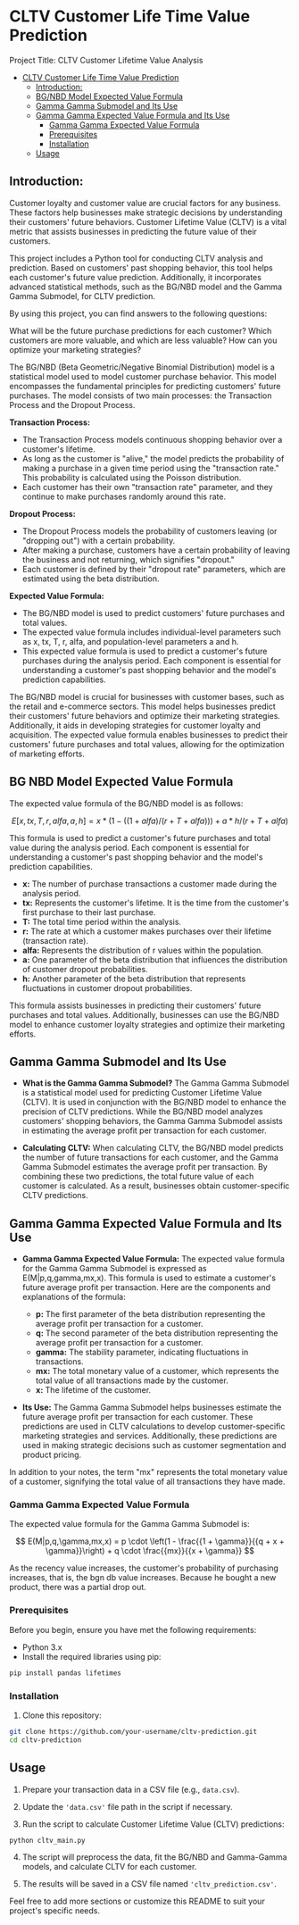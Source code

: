 # CLTV Customer Life Time Value Prediction 

Project Title: CLTV Customer Lifetime Value Analysis

- [CLTV Customer Life Time Value Prediction](#cltv-customer-life-time-value-prediction)
  * [Introduction:](#introduction)
  * [BG/NBD Model Expected Value Formula](#bg-nbd-model-expected-value-formula)
  * [Gamma Gamma Submodel and Its Use](#gamma-gamma-submodel-and-its-use)
  * [Gamma Gamma Expected Value Formula and Its Use](#gamma-gamma-expected-value-formula-and-its-use)
    + [Gamma Gamma Expected Value Formula](#gamma-gamma-expected-value-formula)
    + [Prerequisites](#prerequisites)
    + [Installation](#installation)
  * [Usage](#usage)



## Introduction:

Customer loyalty and customer value are crucial factors for any business. These factors help businesses make strategic decisions by understanding their customers' future behaviors. Customer Lifetime Value (CLTV) is a vital metric that assists businesses in predicting the future value of their customers.

This project includes a Python tool for conducting CLTV analysis and prediction. Based on customers' past shopping behavior, this tool helps each customer's future value prediction. Additionally, it incorporates advanced statistical methods, such as the BG/NBD model and the Gamma Gamma Submodel, for CLTV prediction.

By using this project, you can find answers to the following questions:

What will be the future purchase predictions for each customer?
Which customers are more valuable, and which are less valuable?
How can you optimize your marketing strategies?



The BG/NBD (Beta Geometric/Negative Binomial Distribution) model is a statistical model used to model customer purchase behavior. This model encompasses the fundamental principles for predicting customers' future purchases. The model consists of two main processes: the Transaction Process and the Dropout Process.

**Transaction Process:**
- The Transaction Process models continuous shopping behavior over a customer's lifetime.
- As long as the customer is "alive," the model predicts the probability of making a purchase in a given time period using the "transaction rate." This probability is calculated using the Poisson distribution.
- Each customer has their own "transaction rate" parameter, and they continue to make purchases randomly around this rate.

**Dropout Process:**
- The Dropout Process models the probability of customers leaving (or "dropping out") with a certain probability.
- After making a purchase, customers have a certain probability of leaving the business and not returning, which signifies "dropout."
- Each customer is defined by their "dropout rate" parameters, which are estimated using the beta distribution.

**Expected Value Formula:**
- The BG/NBD model is used to predict customers' future purchases and total values.
- The expected value formula includes individual-level parameters such as x, tx, T, r, alfa, and population-level parameters a and h.
- This expected value formula is used to predict a customer's future purchases during the analysis period. Each component is essential for understanding a customer's past shopping behavior and the model's prediction capabilities.

The BG/NBD model is crucial for businesses with customer bases, such as the retail and e-commerce sectors. This model helps businesses predict their customers' future behaviors and optimize their marketing strategies. Additionally, it aids in developing strategies for customer loyalty and acquisition. The expected value formula enables businesses to predict their customers' future purchases and total values, allowing for the optimization of marketing efforts.

## BG NBD Model Expected Value Formula

The expected value formula of the BG/NBD model is as follows:

$$E[x,tx,T,r,alfa,a,h] = x * (1 - ((1 + alfa) / (r + T + alfa))) + a * h / (r + T + alfa)$$

This formula is used to predict a customer's future purchases and total value during the analysis period. Each component is essential for understanding a customer's past shopping behavior and the model's prediction capabilities.

- **x:** The number of purchase transactions a customer made during the analysis period.
- **tx:** Represents the customer's lifetime. It is the time from the customer's first purchase to their last purchase.
- **T:** The total time period within the analysis.
- **r:** The rate at which a customer makes purchases over their lifetime (transaction rate).
- **alfa:** Represents the distribution of r values within the population.
- **a:** One parameter of the beta distribution that influences the distribution of customer dropout probabilities.
- **h:** Another parameter of the beta distribution that represents fluctuations in customer dropout probabilities.

This formula assists businesses in predicting their customers' future purchases and total values. Additionally, businesses can use the BG/NBD model to enhance customer loyalty strategies and optimize their marketing efforts.

## Gamma Gamma Submodel and Its Use

- **What is the Gamma Gamma Submodel?** The Gamma Gamma Submodel is a statistical model used for predicting Customer Lifetime Value (CLTV). It is used in conjunction with the BG/NBD model to enhance the precision of CLTV predictions. While the BG/NBD model analyzes customers' shopping behaviors, the Gamma Gamma Submodel assists in estimating the average profit per transaction for each customer.

- **Calculating CLTV:** When calculating CLTV, the BG/NBD model predicts the number of future transactions for each customer, and the Gamma Gamma Submodel estimates the average profit per transaction. By combining these two predictions, the total future value of each customer is calculated. As a result, businesses obtain customer-specific CLTV predictions.

## Gamma Gamma Expected Value Formula and Its Use

- **Gamma Gamma Expected Value Formula:** The expected value formula for the Gamma Gamma Submodel is expressed as E(M|p,q,gamma,mx,x). This formula is used to estimate a customer's future average profit per transaction. Here are the components and explanations of the formula:

  - **p:** The first parameter of the beta distribution representing the average profit per transaction for a customer.
  - **q:** The second parameter of the beta distribution representing the average profit per transaction for a customer.
  - **gamma:** The stability parameter, indicating fluctuations in transactions.
  - **mx:** The total monetary value of a customer, which represents the total value of all transactions made by the customer.
  - **x:** The lifetime of the customer.

- **Its Use:** The Gamma Gamma Submodel helps businesses estimate the future average profit per transaction for each customer. These predictions are used in CLTV calculations to develop customer-specific marketing strategies and services. Additionally, these predictions are used in making strategic decisions such as customer segmentation and product pricing.

In addition to your notes, the term "mx" represents the total monetary value of a customer, signifying the total value of all transactions they have made.
### Gamma Gamma Expected Value Formula

The expected value formula for the Gamma Gamma Submodel is:

$$
E(M|p,q,\gamma,mx,x) = p \cdot \left(1 - \frac{{1 + \gamma}}{{q + x + \gamma}}\right) + q \cdot \frac{{mx}}{{x + \gamma}}
$$

As the recency value increases, the customer's probability of purchasing increases, that is, the bgn db value increases. Because he bought a new product, there was a partial drop out.


### Prerequisites

Before you begin, ensure you have met the following requirements:

- Python 3.x
- Install the required libraries using pip:

```bash
pip install pandas lifetimes
```

### Installation

1. Clone this repository:

```bash
git clone https://github.com/your-username/cltv-prediction.git
cd cltv-prediction
```

## Usage

1. Prepare your transaction data in a CSV file (e.g., `data.csv`).

2. Update the `'data.csv'` file path in the script if necessary.

3. Run the script to calculate Customer Lifetime Value (CLTV) predictions:

```bash
python cltv_main.py
```

4. The script will preprocess the data, fit the BG/NBD and Gamma-Gamma models, and calculate CLTV for each customer.

5. The results will be saved in a CSV file named `'cltv_prediction.csv'`.

Feel free to add more sections or customize this README to suit your project's specific needs.

